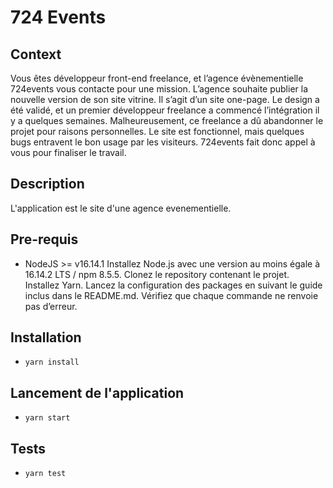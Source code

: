 # 724 Events

## Context 
Vous êtes développeur front-end freelance, et l’agence évènementielle 724events vous contacte pour une mission.
L’agence souhaite publier la nouvelle version de son site vitrine. Il s’agit d’un site one-page. 
Le design a été validé, et un premier développeur freelance a commencé l’intégration il y a quelques semaines. Malheureusement, ce freelance a dû abandonner le projet pour raisons personnelles. Le site est fonctionnel, mais quelques bugs entravent le bon usage par les visiteurs. 724events fait donc appel à vous pour finaliser le travail.


## Description
L'application est le site d'une agence evenementielle.
## Pre-requis
- NodeJS  >= v16.14.1
Installez Node.js avec une version au moins égale à 16.14.2 LTS / npm 8.5.5.
Clonez le repository contenant le projet.
Installez Yarn.
Lancez la configuration des packages en suivant le guide inclus dans le README.md.
Vérifiez que chaque commande ne renvoie pas d’erreur.

## Installation
- `yarn install`

## Lancement de l'application
- `yarn start`

## Tests
- `yarn test`
